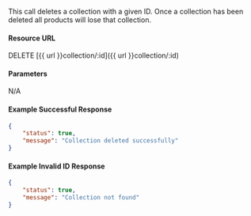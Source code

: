 <!--
@title Delete collection by ID
@author Moltin Ltd
@description Deletes a collection with the specified ID

@sidebar 1
@family Collection
@rate No
@auth Yes
@format JSON
@http DELETE
@version beta
-->

This call deletes a collection with a given ID. Once a collection has been deleted all products will lose that collection.

#### Resource URL
DELETE [{{ url }}collection/:id]({{ url }}collection/:id)


#### Parameters
N/A

<!--code-->
#### Example Successful Response
``` json
{
    "status": true,
    "message": "Collection deleted successfully"
}
```


#### Example Invalid ID Response
``` json
{
    "status": true,
    "message": "Collection not found"
}
```
<!--/code-->